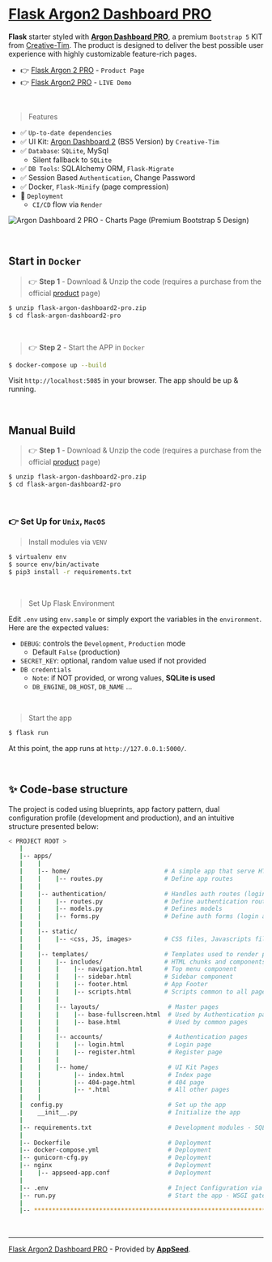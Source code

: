 # [Flask Argon2 Dashboard PRO](https://appseed.us/product/argon-dashboard2-pro/flask/)

**Flask** starter styled with **[Argon Dashboard PRO](https://appseed.us/product/argon-dashboard2-pro/flask/)**, a premium `Bootstrap 5` KIT from [Creative-Tim](https://www.creative-tim.com?AFFILIATE=128200).
The product is designed to deliver the best possible user experience with highly customizable feature-rich pages. 

- 👉 [Flask Argon 2 PRO](https://appseed.us/product/argon-dashboard2-pro/flask/) - `Product Page`
- 👉 [Flask Argon2 PRO](https://flask-argon-dash2-pro.onrender.com/) - `LIVE Demo`

<br />

> Features

- ✅ `Up-to-date dependencies`
- ✅ UI Kit: [Argon Dashboard 2](https://www.creative-tim.com/product/argon-dashboard-pro?AFFILIATE=128200) (BS5 Version) by `Creative-Tim`
- ✅ `Database`: `SQLite`, MySql
  - Silent fallback to `SQLite`
- ✅ `DB Tools`: SQLAlchemy ORM, `Flask-Migrate`
- ✅ Session Based `Authentication`, Change Password 
- ✅ Docker, `Flask-Minify` (page compression)
- 🚀 `Deployment` 
  - `CI/CD` flow via `Render`

![Argon Dashboard 2 PRO - Charts Page (Premium Bootstrap 5 Design)](https://github.com/app-generator/flask-argon-dashboard2-pro/assets/51070104/168056b7-0886-44ca-8bda-0ae8e76d9076)

<br />

## Start in `Docker`

> 👉 **Step 1** - Download & Unzip the code (requires a purchase from the official [product](https://appseed.us/product/argon-dashboard2-pro/flask/) page)

```bash
$ unzip flask-argon-dashboard2-pro.zip
$ cd flask-argon-dashboard2-pro
```

<br />

> 👉 **Step 2** - Start the APP in `Docker`

```bash
$ docker-compose up --build 
```

Visit `http://localhost:5085` in your browser. The app should be up & running.

<br />

## Manual Build

> 👉 **Step 1** - Download & Unzip the code (requires a purchase from the official [product](https://appseed.us/product/argon-dashboard2-pro/flask/) page)

```bash
$ unzip flask-argon-dashboard2-pro.zip
$ cd flask-argon-dashboard2-pro
```

<br />

### 👉 Set Up for `Unix`, `MacOS` 

> Install modules via `VENV`  

```bash
$ virtualenv env
$ source env/bin/activate
$ pip3 install -r requirements.txt
```

<br />

> Set Up Flask Environment

Edit `.env` using `env.sample` or simply export the variables in the `environment`. Here are the expected values: 

- `DEBUG`: controls the `Development`, `Production` mode
  - Default `False` (production)
- `SECRET_KEY`: optional, random value used if not provided
- `DB credentials`
  - `Note`: if NOT provided, or wrong values, **SQLite is used**
  - `DB_ENGINE`, `DB_HOST`, `DB_NAME` ...
 
<br />

> Start the app

```bash
$ flask run
```

At this point, the app runs at `http://127.0.0.1:5000/`. 

<br />

## ✨ Code-base structure

The project is coded using blueprints, app factory pattern, dual configuration profile (development and production), and an intuitive structure presented below:

```bash
< PROJECT ROOT >
   |
   |-- apps/
   |    |
   |    |-- home/                          # A simple app that serve HTML files
   |    |    |-- routes.py                 # Define app routes
   |    |
   |    |-- authentication/                # Handles auth routes (login and register)
   |    |    |-- routes.py                 # Define authentication routes  
   |    |    |-- models.py                 # Defines models  
   |    |    |-- forms.py                  # Define auth forms (login and register) 
   |    |
   |    |-- static/
   |    |    |-- <css, JS, images>         # CSS files, Javascripts files
   |    |
   |    |-- templates/                     # Templates used to render pages
   |    |    |-- includes/                 # HTML chunks and components
   |    |    |    |-- navigation.html      # Top menu component
   |    |    |    |-- sidebar.html         # Sidebar component
   |    |    |    |-- footer.html          # App Footer
   |    |    |    |-- scripts.html         # Scripts common to all pages
   |    |    |
   |    |    |-- layouts/                   # Master pages
   |    |    |    |-- base-fullscreen.html  # Used by Authentication pages
   |    |    |    |-- base.html             # Used by common pages
   |    |    |
   |    |    |-- accounts/                  # Authentication pages
   |    |    |    |-- login.html            # Login page
   |    |    |    |-- register.html         # Register page
   |    |    |
   |    |    |-- home/                      # UI Kit Pages
   |    |         |-- index.html            # Index page
   |    |         |-- 404-page.html         # 404 page
   |    |         |-- *.html                # All other pages
   |    |    
   |  config.py                             # Set up the app
   |    __init__.py                         # Initialize the app
   |
   |-- requirements.txt                     # Development modules - SQLite storage
   |
   |-- Dockerfile                           # Deployment
   |-- docker-compose.yml                   # Deployment
   |-- gunicorn-cfg.py                      # Deployment   
   |-- nginx                                # Deployment
   |    |-- appseed-app.conf                # Deployment 
   |
   |-- .env                                 # Inject Configuration via Environment
   |-- run.py                               # Start the app - WSGI gateway
   |
   |-- ************************************************************************
```

<br />

---
[Flask Argon2 Dashboard PRO](https://appseed.us/product/argon-dashboard2-pro/flask/) - Provided by **[AppSeed](https://appseed.us/app-generator)**.
